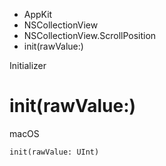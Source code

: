 

- AppKit
- NSCollectionView
- NSCollectionView.ScrollPosition
-  init(rawValue:) 

Initializer

# init(rawValue:)

macOS

``` source
init(rawValue: UInt)
```

